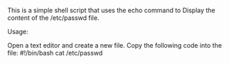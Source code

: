 This is a simple shell script that uses the echo command to Display the content of the /etc/passwd file.

Usage:

Open a text editor and create a new file.
Copy the following code into the file:
#!/bin/bash
cat /etc/passwd